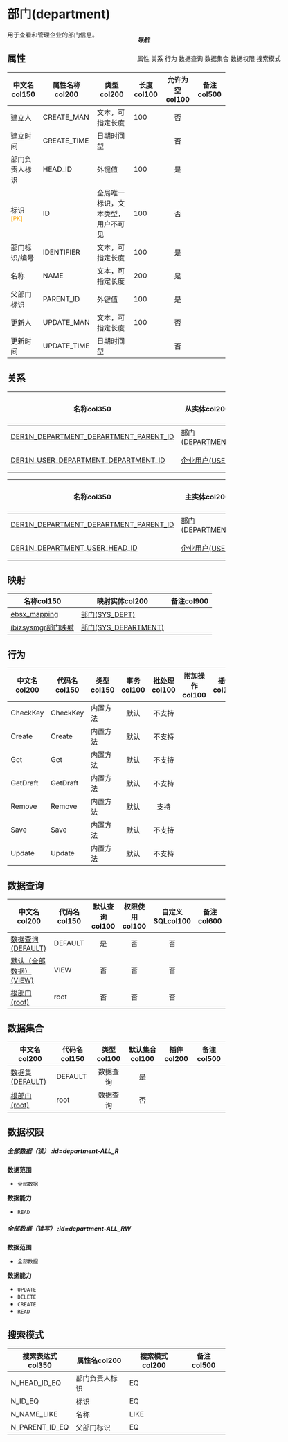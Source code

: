 # 部门(department)  <!-- {docsify-ignore-all} -->


用于查看和管理企业的部门信息。


## 属性
|    中文名col150 | 属性名称col200           | 类型col200     | 长度col100    |允许为空col100    |  备注col500  |
| --------   |------------| -----  | -----  | :----: | -------- |
|建立人|CREATE_MAN|文本，可指定长度|100|否||
|建立时间|CREATE_TIME|日期时间型||否||
|部门负责人标识|HEAD_ID|外键值|100|是||
|标识<sup class="footnote-symbol"><font color=orange>[PK]</font></sup>|ID|全局唯一标识，文本类型，用户不可见|100|否||
|部门标识/编号|IDENTIFIER|文本，可指定长度|100|是||
|名称|NAME|文本，可指定长度|200|是||
|父部门标识|PARENT_ID|外键值|100|是||
|更新人|UPDATE_MAN|文本，可指定长度|100|否||
|更新时间|UPDATE_TIME|日期时间型||否||


## 关系

<el-row>
<el-tabs v-model="show_der">
<el-tab-pane label="主关系" name="major">

| 名称col350     |   从实体col200 | 关系类型col200     |   备注col500  |
| -------- |---------- |------------|----- |
|[DER1N_DEPARTMENT_DEPARTMENT_PARENT_ID](der/DER1N_DEPARTMENT_DEPARTMENT_PARENT_ID)|[部门(DEPARTMENT)](module/Base/department)|1:N关系||
|[DER1N_USER_DEPARTMENT_DEPARTMENT_ID](der/DER1N_USER_DEPARTMENT_DEPARTMENT_ID)|[企业用户(USER)](module/Base/user)|1:N关系||


</el-tab-pane>
<el-tab-pane label="从关系" name="minor">

|  名称col350   | 主实体col200   | 关系类型col200   |    备注col500  |
| -------- |---------- |-----------|----- |
|[DER1N_DEPARTMENT_DEPARTMENT_PARENT_ID](der/DER1N_DEPARTMENT_DEPARTMENT_PARENT_ID)|[部门(DEPARTMENT)](module/Base/department)|1:N关系||
|[DER1N_DEPARTMENT_USER_HEAD_ID](der/DER1N_DEPARTMENT_USER_HEAD_ID)|[企业用户(USER)](module/Base/user)|1:N关系||

</el-tab-pane>
</el-tabs>
</el-row>

## 映射
| 名称col150    | 映射实体col200   | 备注col900  |
| -------- |----------  |----- |
|[ebsx_mapping](module/Base/department/demap/ebsx_mapping)|[部门(SYS_DEPT)](module/ebsx/SysDepartment)||
|[ibizsysmgr部门映射](module/Base/department/demap/ibizsysmgr)|[部门(SYS_DEPARTMENT)](module/ibizsysmgr/sys_department)||

## 行为
| 中文名col200    | 代码名col150    | 类型col150    | 事务col100   | 批处理col100   | 附加操作col100  | 插件col150    |  备注col300  |
| -------- |---------- |----------- |:----:|:----:|---------| ----- | ----- |
|CheckKey|CheckKey|内置方法|默认|不支持||||
|Create|Create|内置方法|默认|不支持||||
|Get|Get|内置方法|默认|不支持||||
|GetDraft|GetDraft|内置方法|默认|不支持||||
|Remove|Remove|内置方法|默认|支持||||
|Save|Save|内置方法|默认|不支持||||
|Update|Update|内置方法|默认|不支持||||

## 数据查询
| 中文名col200    | 代码名col150    | 默认查询col100 | 权限使用col100 | 自定义SQLcol100 |  备注col600|
| --------  | --------   | :----:  |:----:  | :----:  |----- |
|[数据查询(DEFAULT)](module/Base/department/query/Default)|DEFAULT|是|否 |否 ||
|[默认（全部数据）(VIEW)](module/Base/department/query/View)|VIEW|否|否 |否 ||
|[根部门(root)](module/Base/department/query/root)|root|否|否 |否 ||

## 数据集合
| 中文名col200  | 代码名col150  | 类型col100 | 默认集合col100 |   插件col200|   备注col500|
| --------  | --------   | :----:   | :----:   | ----- |----- |
|[数据集(DEFAULT)](module/Base/department/dataset/Default)|DEFAULT|数据查询|是|||
|[根部门(root)](module/Base/department/dataset/root)|root|数据查询|否|||

## 数据权限

##### 全部数据（读） :id=department-ALL_R

<p class="panel-title"><b>数据范围</b></p>

* `全部数据`

<p class="panel-title"><b>数据能力</b></p>

* `READ`



##### 全部数据（读写） :id=department-ALL_RW

<p class="panel-title"><b>数据范围</b></p>

* `全部数据`

<p class="panel-title"><b>数据能力</b></p>

* `UPDATE`
* `DELETE`
* `CREATE`
* `READ`




## 搜索模式
|   搜索表达式col350   |    属性名col200    |    搜索模式col200        |备注col500  |
| -------- |------------|------------|------|
|N_HEAD_ID_EQ|部门负责人标识|EQ||
|N_ID_EQ|标识|EQ||
|N_NAME_LIKE|名称|LIKE||
|N_PARENT_ID_EQ|父部门标识|EQ||

<div style="display: block; overflow: hidden; position: fixed; top: 140px; right: 100px;">

##### 导航
<el-anchor >
<el-anchor-link :href="`#/module/Base/department?id=属性`">
  属性
</el-anchor-link>
<el-anchor-link :href="`#/module/Base/department?id=关系`">
  关系
</el-anchor-link>
<el-anchor-link :href="`#/module/Base/department?id=行为`">
  行为
</el-anchor-link>
<el-anchor-link :href="`#/module/Base/department?id=数据查询`">
  数据查询
</el-anchor-link>
<el-anchor-link :href="`#/module/Base/department?id=数据集合`">
  数据集合
</el-anchor-link>
<el-anchor-link :href="`#/module/Base/department?id=数据权限`">
  数据权限
</el-anchor-link>
<el-anchor-link :href="`#/module/Base/department?id=搜索模式`">
  搜索模式
</el-anchor-link>
</el-anchor>
</div>

<script>
 const { createApp } = Vue
  createApp({
    data() {
      return {
show_der:'major',


      }
    },
    methods: {
    }
  }).use(ElementPlus).mount('#app')
</script>
